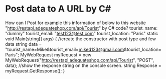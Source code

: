 
# Post data to A URL by C#

How can I Post for example this information of below to this website "http://restapi.adequateshop.com/api/Tourist"
by C# code?
tourist_name:   "dummy"
tourist_email:  "test123@test.com"
tourist_location:   "Paris"
static void Main(string[] args)
        {
            //create the constructor with post type and few data
            string data = "tourist_name=Mike&tourist_email=miked123@gmail.com&tourist_location=Paris";
            MyWebRequest myRequest = new MyWebRequest("http://restapi.adequateshop.com/api/Tourist", "POST", data);
            //show the response string on the console screen.
            string Response = myRequest.GetResponse();
        }


        